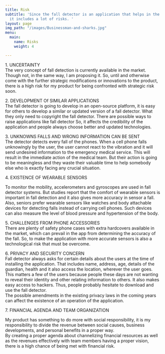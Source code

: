 ```yaml
---
title: Risk
subtitle: 'Since the fall detector is an application that helps in the medical industry,
  it includes a lot of risks. '
layout: page
img_path: "/images/Businessman-and-sharks.jpg"
menu:
  main:
    name: Risks
    weight: 4

---
```


1\. UNCERTAINTY  
The very concept of fall detection is currently available in the market. Though not, in the same way, I am proposing it. So, until and otherwise come with the further strategic modifications or innovations to the product, there is a high risk for my product for being confronted with strategic risk soon.

2\. DEVELOPMENT Of SIMILAR APPLICATIONS  
The fall detector is going to develop in an open-source platform, it is easy for others to develop a similar or updated version of a fall detector. What they only need to copyright the fall detector. There are possible ways to raise applications like fall detector So, it affects the credibility of the application and people always choose better and updated technologies.

3\. UNKNOWNS FALLS AND WRONG INFORMATION CAN BE SENT  
The detector detects every fall of the phones. When a cell phone falls unknowingly by the user, the user cannot react to the vibration and it will send undesired information to the emergency medical service. This will result in the immediate action of the medical team. But their action is going to be meaningless and they waste their valuable time to help somebody else who is exactly facing any crucial situation.

4\. EXISTENCE OF WEARABLE SENSORS

To monitor the mobility, accelerometers and gyroscopes are used in fall detector systems. But studies report that the comfort of wearable sensors is important in fall detection and it also gives more accuracy in sensor a fall.  
Also, seniors prefer wearable sensors like watches and body attachable devices for detecting falls instead of carrying cell phones. Such devices can also measure the level of blood pressure and hypertension of the body.

5\. CHALLENGES FROM PHONE ACCESSORIES  
There are plenty of safety phone cases with extra hardcovers available in the market, which can prevail in the app from determining the accuracy of the fall. So, to make the application with more accurate sensors is also a technological risk that must be overcome.

6\. PRIVACY AND SECURITY CONCERN  
Fall detector always asks for certain details about the users at the time of installing the application. That includes name, address, age, details of the guardian, health and it also access the location, wherever the user goes. This matters a few of the users because people these days are not wanting to reveal their identity and other relating information to others. It also makes easy access to hackers. Thus, people probably hesitate to download and use the fall detector.  
The possible amendments in the existing privacy laws in the coming years can affect the existence of an operation of the application.

7\. FINANCIAL AGENDA AND TEAM ORGANIZATION

My product has something to do more with social responsibility, it is my responsibility to divide the revenue between social causes, business developments, and personal benefits in a proper way.  
By creating a proper agenda about channelizing financial resources as well as the revenues effectively with team members having a proper vision, there is a high chance of being met with financial risk.